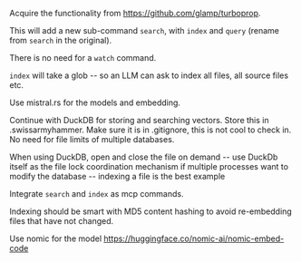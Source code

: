 Acquire the functionality from https://github.com/glamp/turboprop.

This will add a new sub-command `search`, with `index` and `query` (rename from `search` in the original).

There is no need for a `watch` command.

`index` will take a glob -- so an LLM can ask to index all files, all source files etc.

Use mistral.rs for the models and embedding.

Continue with DuckDB for storing and searching vectors.  Store this in .swissarmyhammer. Make sure it is in .gitignore, this is not cool to check in. No need for file limits of multiple databases.

When using DuckDB, open and close the file on demand -- use DuckDb itself as the file lock coordination mechanism if multiple processes want to modify the database -- indexing a file is the best example

Integrate `search` and `index` as mcp commands.


Indexing should be smart with MD5 content hashing to avoid re-embedding files that have not changed.

Use nomic for the model https://huggingface.co/nomic-ai/nomic-embed-code